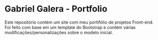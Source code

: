 # Gabriel Galera - Portfolio

Este repositório contém um site com meu portifólio de projetos Front-end. Foi feito com base em um template do Bootstrap e contém várias modificações/personalizações sobre o modelo inicial.

